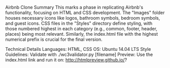 Airbnb Clone
Summary
This marks a phase in replicating Airbnb's functionality, focusing on HTML and CSS development. The "Images" folder houses necessary icons like logos, bathroom symbols, bedroom symbols, and guest icons. CSS files in the "Styles" directory define styling, with those numbered highest in each category (e.g., common, footer, header, places) being most relevant. Similarly, the index.html file with the highest numerical prefix is crucial for the final version.

Technical Details
Languages: HTML, CSS
OS: Ubuntu 14.04 LTS
Style Guidelines: Validate with ./wc3validator.py [filename]
Preview: Use the index.html link and run it on: http://htmlpreview.github.io/?

